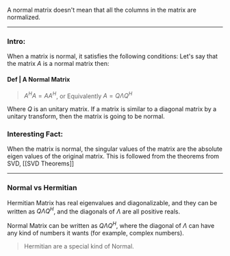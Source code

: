 A normal matrix doesn't mean that all the columns in the matrix are normalized. 

---
### **Intro:** 
When a matrix is normal, it satisfies the following conditions: 
Let's say that the matrix $A$ is a normal matrix then: 


#### **Def | A Normal Matrix**
> $A^HA = AA^H$, or Equivalently $A = Q\Lambda Q^H$

Where $Q$ is an unitary matrix. If a matrix is similar to a diagonal matrix by a unitary transform, then the matrix is going to be normal. 

### **Interesting Fact:** 

When the matrix is normal, the singular values of the matrix are the absolute eigen values of the original matrix. This is followed from the theorems from SVD, [[SVD Theorems]]

---
### **Normal vs Hermitian**
 
Hermitian Matrix has real eigenvalues and diagonalizable, and they can be written as $Q\Lambda Q^H$, and the diagonals of $\Lambda$ are all positive reals. 

Normal Matrix can be written as $Q\Lambda Q^H$, where the diagonal of $\Lambda$ can have any kind of numbers it wants (for example, complex numbers). 

> Hermitian are a special kind of Normal. 


